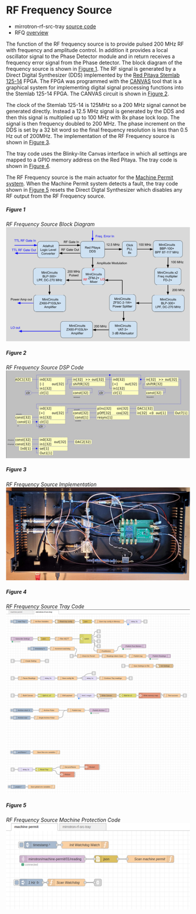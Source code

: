 # RF Frequency Source 
* mirrotron-rf-src-tray <a href="https://github.com/bl-mirrotron/mirrotron-rf-src-tray" target="_blank">source code</a>
* RFQ [overview](https://bl-mirrotron.github.io/)

The function of the RF frequency source is to provide pulsed 200 MHz RF with frequency and amplitude control. In addition it provides a local oscillator signal to the Phase Detector module and in return receives a frequency error signal from the Phase detector. The block diagram of the frequency source is shown in [Figure 1](#figure-1). The RF signal is generated by a Direct Digital Synthesizer (DDS) implemented by the [Red Pitaya Stemlab 125-14](https://redpitaya.com/stemlab-125-14/) FPGA. The FPGA was programmed with the [CANVAS](https://content.redpitaya.com/blog/canvas-a-free-graphical-dsp-design-tool-for-red-pitayas-fpga) tool that is a graphical system for implementing digital signal processing functions into the Stemlab 125-14 FPGA. The CANVAS circuit is shown in [Figure 2](#figure-2).

The clock of the Stemlab 125-14 is 125MHz so a 200 MHz signal cannot be generated directly. Instead a 12.5 MHz signal is generated by the DDS and then this signal is multiplied up to 100 MHz with 8x phase lock loop. The signal is then frequency doubled to 200 MHz. The phase increment on the DDS is set by a 32 bit word so the final frequency resolution is less than 0.5 Hz out of 200MHz. The implementation of the RF Frequency source is shown in [Figure 3](#figure-3).

The tray code uses the Blinky-lite Canvas interface in which all settings are mapped to a GPIO memory address on the Red Pitaya. The tray code is shown in [Figure 4](#figure-4). 

The RF Frequency source is the main actuator for the [Machine Permit system](https://bl-mirrotron.github.io/#machine-protection-system). When the Machine Permit system detects a fault, the tray code shown in [Figure 5](#figure-5) resets the Direct Digtal Synthesizer which disables any RF output from the RF Frequency source.

##### Figure 1 #####
*RF Frequency Source Block Diagram*<br>
![rf-source diagam](doc/LLRF-Freq-Source.png)

##### Figure 2 #####
*RF Frequency Source DSP Code*<br>
![rf-source dsp](doc/mirrotron-rf-src.png)

##### Figure 3 #####
*RF Frequency Source Implementation*<br>
![rf-source impl](doc/freq-src.jpg)

##### Figure 4 #####
*RF Frequency Source Tray Code*<br>
![rf-source tray-code](doc/rf-src-tray.png)

##### Figure 5 #####
*RF Frequency Source Machine Protection Code*<br>
![rf-source mp-code](doc/rf-src-machine-permit.png)
